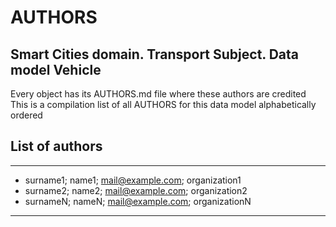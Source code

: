 # AUTHORS

## Smart Cities domain. Transport Subject. Data model Vehicle 

Every object has its AUTHORS.md file where these authors are credited
This is a compilation list of all AUTHORS for this data model alphabetically ordered

## List of authors
___
- surname1; name1; mail@example.com; organization1
- surname2; name2; mail@example.com; organization2
- surnameN; nameN; mail@example.com; organizationN
____
